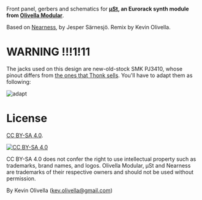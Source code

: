 Front panel, gerbers and schematics for **[μSt](https://www.modulargrid.net/e/other-unknown-%CE%BCst), an Eurorack synth module from [Olivella Modular](https://www.olivellamodular.com/)**.

Based on [Nearness](https://github.com/sarnesjo/nearness), by Jesper Särnesjö. Remix by Kevin Olivella.

WARNING !!!1!11
=======

The jacks used on this design are new-old-stock SMK PJ3410, whose pinout differs from [the ones that Thonk sells](https://www.thonk.co.uk/shop/pj3410/). You'll have to adapt them as following:

![adapt](jack_adapt.png)

License
=======

[CC BY-SA 4.0][cc-by-sa].

[![CC BY-SA 4.0][cc-by-sa-image]][cc-by-sa]

[cc-by-sa]: http://creativecommons.org/licenses/by-sa/4.0/
[cc-by-sa-image]: https://licensebuttons.net/l/by-sa/4.0/88x31.png
[cc-by-sa-shield]: https://img.shields.io/badge/License-CC%20BY--SA%204.0-lightgrey.svg

CC BY-SA 4.0 does not confer the right to use intellectual property such as trademarks, brand names, and logos. Olivella Modular, μSt and Nearness are trademarks of their respective owners and should not be used without permission.

By Kevin Olivella (kev.olivella@gmail.com)
